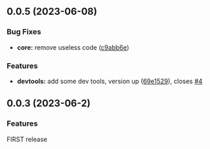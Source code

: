 ## 0.0.5 (2023-06-08)


### Bug Fixes

* **core:** remove useless code ([c9abb6e](https://github.com/yanqzsu/ng-corner/commit/c9abb6e463917de7cb440b582db445ffabf48afc))


### Features

* **devtools:** add some dev tools, version up ([69e1529](https://github.com/yanqzsu/ng-corner/commit/69e15299b0e6d076cfde8d00b51cc75b807d8b65)), closes [#4](https://github.com/yanqzsu/ng-corner/issues/4)



## 0.0.3 (2023-06-2)
### Features
FIRST release

